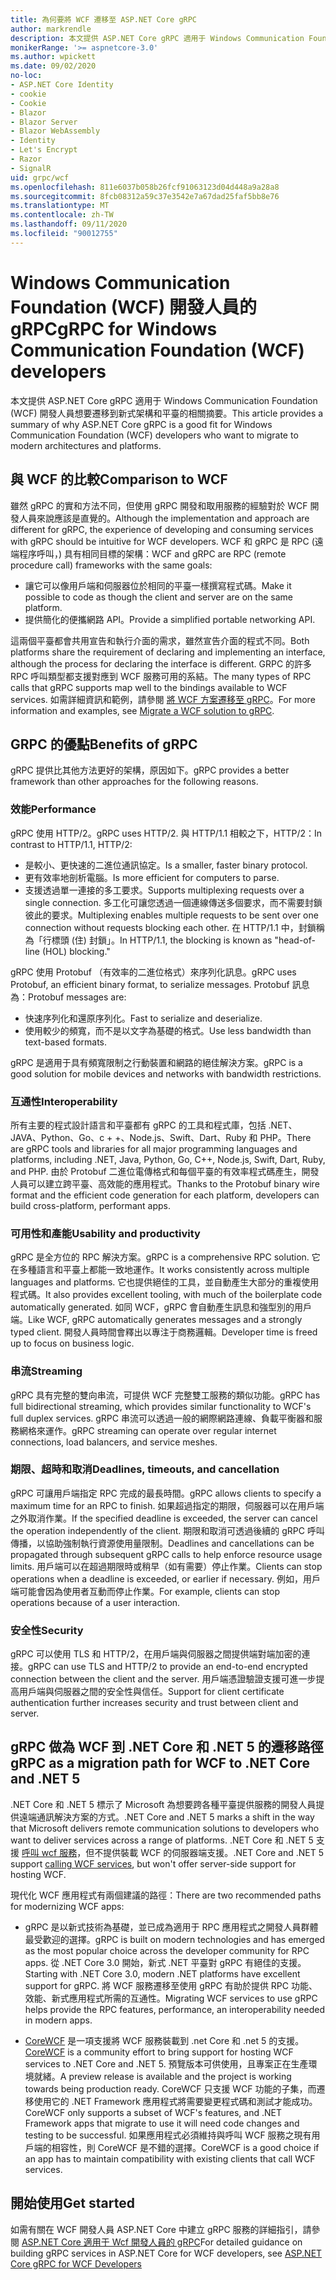 ```yaml
---
title: 為何要將 WCF 遷移至 ASP.NET Core gRPC
author: markrendle
description: 本文提供 ASP.NET Core gRPC 適用于 Windows Communication Foundation (WCF) 開發人員想要遷移到新式架構和平臺的相關摘要。
monikerRange: '>= aspnetcore-3.0'
ms.author: wpickett
ms.date: 09/02/2020
no-loc:
- ASP.NET Core Identity
- cookie
- Cookie
- Blazor
- Blazor Server
- Blazor WebAssembly
- Identity
- Let's Encrypt
- Razor
- SignalR
uid: grpc/wcf
ms.openlocfilehash: 811e6037b058b26fcf91063123d04d448a9a28a8
ms.sourcegitcommit: 8fcb08312a59c37e3542e7a67dad25faf5bb8e76
ms.translationtype: MT
ms.contentlocale: zh-TW
ms.lasthandoff: 09/11/2020
ms.locfileid: "90012755"
---
```

# <a name="grpc-for-windows-communication-foundation-wcf-developers"></a><span data-ttu-id="d7729-103">Windows Communication Foundation (WCF) 開發人員的 gRPC</span><span class="sxs-lookup"><span data-stu-id="d7729-103">gRPC for Windows Communication Foundation (WCF) developers</span></span>

<span data-ttu-id="d7729-104">本文提供 ASP.NET Core gRPC 適用于 Windows Communication Foundation (WCF) 開發人員想要遷移到新式架構和平臺的相關摘要。</span><span class="sxs-lookup"><span data-stu-id="d7729-104">This article provides a summary of why ASP.NET Core gRPC is a good fit for Windows Communication Foundation (WCF) developers who want to migrate to modern architectures and platforms.</span></span>

## <a name="comparison-to-wcf"></a><span data-ttu-id="d7729-105">與 WCF 的比較</span><span class="sxs-lookup"><span data-stu-id="d7729-105">Comparison to WCF</span></span>

<span data-ttu-id="d7729-106">雖然 gRPC 的實和方法不同，但使用 gRPC 開發和取用服務的經驗對於 WCF 開發人員來說應該是直覺的。</span><span class="sxs-lookup"><span data-stu-id="d7729-106">Although the implementation and approach are different for gRPC, the experience of developing and consuming services with gRPC should be intuitive for WCF developers.</span></span> <span data-ttu-id="d7729-107">WCF 和 gRPC 是 RPC (遠端程序呼叫，) 具有相同目標的架構：</span><span class="sxs-lookup"><span data-stu-id="d7729-107">WCF and gRPC are RPC (remote procedure call) frameworks with the same goals:</span></span>

* <span data-ttu-id="d7729-108">讓它可以像用戶端和伺服器位於相同的平臺一樣撰寫程式碼。</span><span class="sxs-lookup"><span data-stu-id="d7729-108">Make it possible to code as though the client and server are on the same platform.</span></span>
* <span data-ttu-id="d7729-109">提供簡化的便攜網路 API。</span><span class="sxs-lookup"><span data-stu-id="d7729-109">Provide a simplified portable networking API.</span></span>

<span data-ttu-id="d7729-110">這兩個平臺都會共用宣告和執行介面的需求，雖然宣告介面的程式不同。</span><span class="sxs-lookup"><span data-stu-id="d7729-110">Both platforms share the requirement of declaring and implementing an interface, although the process for declaring the interface is different.</span></span> <span data-ttu-id="d7729-111">GRPC 的許多 RPC 呼叫類型都支援對應到 WCF 服務可用的系結。</span><span class="sxs-lookup"><span data-stu-id="d7729-111">The many types of RPC calls that gRPC supports map well to the bindings available to WCF services.</span></span> <span data-ttu-id="d7729-112">如需詳細資訊和範例，請參閱 [將 WCF 方案遷移至 gRPC](/dotnet/architecture/grpc-for-wcf-developers/migrate-wcf-to-grpc)。</span><span class="sxs-lookup"><span data-stu-id="d7729-112">For more information and examples, see [Migrate a WCF solution to gRPC](/dotnet/architecture/grpc-for-wcf-developers/migrate-wcf-to-grpc).</span></span>

## <a name="benefits-of-grpc"></a><span data-ttu-id="d7729-113">GRPC 的優點</span><span class="sxs-lookup"><span data-stu-id="d7729-113">Benefits of gRPC</span></span>

<span data-ttu-id="d7729-114">gRPC 提供比其他方法更好的架構，原因如下。</span><span class="sxs-lookup"><span data-stu-id="d7729-114">gRPC provides a better framework than other approaches for the following reasons.</span></span>

### <a name="performance"></a><span data-ttu-id="d7729-115">效能</span><span class="sxs-lookup"><span data-stu-id="d7729-115">Performance</span></span>

<span data-ttu-id="d7729-116">gRPC 使用 HTTP/2。</span><span class="sxs-lookup"><span data-stu-id="d7729-116">gRPC uses HTTP/2.</span></span> <span data-ttu-id="d7729-117">與 HTTP/1.1 相較之下，HTTP/2：</span><span class="sxs-lookup"><span data-stu-id="d7729-117">In contrast to HTTP/1.1, HTTP/2:</span></span>

* <span data-ttu-id="d7729-118">是較小、更快速的二進位通訊協定。</span><span class="sxs-lookup"><span data-stu-id="d7729-118">Is a smaller, faster binary protocol.</span></span>
* <span data-ttu-id="d7729-119">更有效率地剖析電腦。</span><span class="sxs-lookup"><span data-stu-id="d7729-119">Is more efficient for computers to parse.</span></span>
* <span data-ttu-id="d7729-120">支援透過單一連接的多工要求。</span><span class="sxs-lookup"><span data-stu-id="d7729-120">Supports multiplexing requests over a single connection.</span></span> <span data-ttu-id="d7729-121">多工化可讓您透過一個連線傳送多個要求，而不需要封鎖彼此的要求。</span><span class="sxs-lookup"><span data-stu-id="d7729-121">Multiplexing enables multiple requests to be sent over one connection without requests blocking each other.</span></span> <span data-ttu-id="d7729-122">在 HTTP/1.1 中，封鎖稱為「行標頭 (住) 封鎖」。</span><span class="sxs-lookup"><span data-stu-id="d7729-122">In HTTP/1.1, the blocking is known as "head-of-line (HOL) blocking."</span></span>

<span data-ttu-id="d7729-123">gRPC 使用 Protobuf （有效率的二進位格式）來序列化訊息。</span><span class="sxs-lookup"><span data-stu-id="d7729-123">gRPC uses Protobuf, an efficient binary format, to serialize messages.</span></span> <span data-ttu-id="d7729-124">Protobuf 訊息為：</span><span class="sxs-lookup"><span data-stu-id="d7729-124">Protobuf messages are:</span></span>
* <span data-ttu-id="d7729-125">快速序列化和還原序列化。</span><span class="sxs-lookup"><span data-stu-id="d7729-125">Fast to serialize and deserialize.</span></span>
* <span data-ttu-id="d7729-126">使用較少的頻寬，而不是以文字為基礎的格式。</span><span class="sxs-lookup"><span data-stu-id="d7729-126">Use less bandwidth than text-based formats.</span></span> 

<span data-ttu-id="d7729-127">gRPC 是適用于具有頻寬限制之行動裝置和網路的絕佳解決方案。</span><span class="sxs-lookup"><span data-stu-id="d7729-127">gRPC is a good solution for mobile devices and networks with bandwidth restrictions.</span></span>

### <a name="interoperability"></a><span data-ttu-id="d7729-128">互通性</span><span class="sxs-lookup"><span data-stu-id="d7729-128">Interoperability</span></span>

<span data-ttu-id="d7729-129">所有主要的程式設計語言和平臺都有 gRPC 的工具和程式庫，包括 .NET、JAVA、Python、Go、c + +、Node.js、Swift、Dart、Ruby 和 PHP。</span><span class="sxs-lookup"><span data-stu-id="d7729-129">There are gRPC tools and libraries for all major programming languages and platforms, including .NET, Java, Python, Go, C++, Node.js, Swift, Dart, Ruby, and PHP.</span></span> <span data-ttu-id="d7729-130">由於 Protobuf 二進位電傳格式和每個平臺的有效率程式碼產生，開發人員可以建立跨平臺、高效能的應用程式。</span><span class="sxs-lookup"><span data-stu-id="d7729-130">Thanks to the Protobuf binary wire format and the efficient code generation for each platform, developers can build cross-platform, performant apps.</span></span>

### <a name="usability-and-productivity"></a><span data-ttu-id="d7729-131">可用性和產能</span><span class="sxs-lookup"><span data-stu-id="d7729-131">Usability and productivity</span></span>

<span data-ttu-id="d7729-132">gRPC 是全方位的 RPC 解決方案。</span><span class="sxs-lookup"><span data-stu-id="d7729-132">gRPC is a comprehensive RPC solution.</span></span> <span data-ttu-id="d7729-133">它在多種語言和平臺上都能一致地運作。</span><span class="sxs-lookup"><span data-stu-id="d7729-133">It works consistently across multiple languages and platforms.</span></span> <span data-ttu-id="d7729-134">它也提供絕佳的工具，並自動產生大部分的重複使用程式碼。</span><span class="sxs-lookup"><span data-stu-id="d7729-134">It also provides excellent tooling, with much of the boilerplate code automatically generated.</span></span> <span data-ttu-id="d7729-135">如同 WCF，gRPC 會自動產生訊息和強型別的用戶端。</span><span class="sxs-lookup"><span data-stu-id="d7729-135">Like WCF, gRPC automatically generates messages and a strongly typed client.</span></span> <span data-ttu-id="d7729-136">開發人員時間會釋出以專注于商務邏輯。</span><span class="sxs-lookup"><span data-stu-id="d7729-136">Developer time is freed up to focus on business logic.</span></span>

### <a name="streaming"></a><span data-ttu-id="d7729-137">串流</span><span class="sxs-lookup"><span data-stu-id="d7729-137">Streaming</span></span>

<span data-ttu-id="d7729-138">gRPC 具有完整的雙向串流，可提供 WCF 完整雙工服務的類似功能。</span><span class="sxs-lookup"><span data-stu-id="d7729-138">gRPC has full bidirectional streaming, which provides similar functionality to WCF's full duplex services.</span></span> <span data-ttu-id="d7729-139">gRPC 串流可以透過一般的網際網路連線、負載平衡器和服務網格來運作。</span><span class="sxs-lookup"><span data-stu-id="d7729-139">gRPC streaming can operate over regular internet connections, load balancers, and service meshes.</span></span>

### <a name="deadlines-timeouts-and-cancellation"></a><span data-ttu-id="d7729-140">期限、超時和取消</span><span class="sxs-lookup"><span data-stu-id="d7729-140">Deadlines, timeouts, and cancellation</span></span>

<span data-ttu-id="d7729-141">gRPC 可讓用戶端指定 RPC 完成的最長時間。</span><span class="sxs-lookup"><span data-stu-id="d7729-141">gRPC allows clients to specify a maximum time for an RPC to finish.</span></span> <span data-ttu-id="d7729-142">如果超過指定的期限，伺服器可以在用戶端之外取消作業。</span><span class="sxs-lookup"><span data-stu-id="d7729-142">If the specified deadline is exceeded, the server can cancel the operation independently of the client.</span></span> <span data-ttu-id="d7729-143">期限和取消可透過後續的 gRPC 呼叫傳播，以協助強制執行資源使用量限制。</span><span class="sxs-lookup"><span data-stu-id="d7729-143">Deadlines and cancellations can be propagated through subsequent gRPC calls to help enforce resource usage limits.</span></span> <span data-ttu-id="d7729-144">用戶端可以在超過期限時或稍早（如有需要）停止作業。</span><span class="sxs-lookup"><span data-stu-id="d7729-144">Clients can stop operations when a deadline is exceeded, or earlier if necessary.</span></span> <span data-ttu-id="d7729-145">例如，用戶端可能會因為使用者互動而停止作業。</span><span class="sxs-lookup"><span data-stu-id="d7729-145">For example, clients can stop operations because of a user interaction.</span></span>

### <a name="security"></a><span data-ttu-id="d7729-146">安全性</span><span class="sxs-lookup"><span data-stu-id="d7729-146">Security</span></span>

<span data-ttu-id="d7729-147">gRPC 可以使用 TLS 和 HTTP/2，在用戶端與伺服器之間提供端對端加密的連接。</span><span class="sxs-lookup"><span data-stu-id="d7729-147">gRPC can use TLS and HTTP/2 to provide an end-to-end encrypted connection between the client and the server.</span></span> <span data-ttu-id="d7729-148">用戶端憑證驗證支援可進一步提高用戶端與伺服器之間的安全性與信任。</span><span class="sxs-lookup"><span data-stu-id="d7729-148">Support for client certificate authentication further increases security and trust between client and server.</span></span>

## <a name="grpc-as-a-migration-path-for-wcf-to-net-core-and-net-5"></a><span data-ttu-id="d7729-149">gRPC 做為 WCF 到 .NET Core 和 .NET 5 的遷移路徑</span><span class="sxs-lookup"><span data-stu-id="d7729-149">gRPC as a migration path for WCF to .NET Core and .NET 5</span></span>

<span data-ttu-id="d7729-150">.NET Core 和 .NET 5 標示了 Microsoft 為想要跨各種平臺提供服務的開發人員提供遠端通訊解決方案的方式。</span><span class="sxs-lookup"><span data-stu-id="d7729-150">.NET Core and .NET 5 marks a shift in the way that Microsoft delivers remote communication solutions to developers who want to deliver services across a range of platforms.</span></span> <span data-ttu-id="d7729-151">.NET Core 和 .NET 5 支援 [呼叫 wcf 服務](/dotnet/core/additional-tools/wcf-web-service-reference-guide)，但不提供裝載 WCF 的伺服器端支援。</span><span class="sxs-lookup"><span data-stu-id="d7729-151">.NET Core and .NET 5 support [calling WCF services](/dotnet/core/additional-tools/wcf-web-service-reference-guide), but won't offer server-side support for hosting WCF.</span></span>

<span data-ttu-id="d7729-152">現代化 WCF 應用程式有兩個建議的路徑：</span><span class="sxs-lookup"><span data-stu-id="d7729-152">There are two recommended paths for modernizing WCF apps:</span></span>

* <span data-ttu-id="d7729-153">gRPC 是以新式技術為基礎，並已成為適用于 RPC 應用程式之開發人員群體最受歡迎的選擇。</span><span class="sxs-lookup"><span data-stu-id="d7729-153">gRPC is built on modern technologies and has emerged as the most popular choice across the developer community for RPC apps.</span></span> <span data-ttu-id="d7729-154">從 .NET Core 3.0 開始，新式 .NET 平臺對 gRPC 有絕佳的支援。</span><span class="sxs-lookup"><span data-stu-id="d7729-154">Starting with .NET Core 3.0, modern .NET platforms have excellent support for gRPC.</span></span> <span data-ttu-id="d7729-155">將 WCF 服務遷移至使用 gRPC 有助於提供 RPC 功能、效能、新式應用程式所需的互通性。</span><span class="sxs-lookup"><span data-stu-id="d7729-155">Migrating WCF services to use gRPC helps provide the RPC features, performance, an interoperability needed in modern apps.</span></span>

* <span data-ttu-id="d7729-156">[CoreWCF](https://github.com/CoreWCF/CoreWCF) 是一項支援將 WCF 服務裝載到 .net Core 和 .net 5 的支援。</span><span class="sxs-lookup"><span data-stu-id="d7729-156">[CoreWCF](https://github.com/CoreWCF/CoreWCF) is a community effort to bring support for hosting WCF services to .NET Core and .NET 5.</span></span> <span data-ttu-id="d7729-157">預覽版本可供使用，且專案正在生產環境就緒。</span><span class="sxs-lookup"><span data-stu-id="d7729-157">A preview release is available and the project is working towards being production ready.</span></span> <span data-ttu-id="d7729-158">CoreWCF 只支援 WCF 功能的子集，而遷移使用它的 .NET Framework 應用程式將需要變更程式碼和測試才能成功。</span><span class="sxs-lookup"><span data-stu-id="d7729-158">CoreWCF only supports a subset of WCF's features, and .NET Framework apps that migrate to use it will need code changes and testing to be successful.</span></span> <span data-ttu-id="d7729-159">如果應用程式必須維持與呼叫 WCF 服務之現有用戶端的相容性，則 CoreWCF 是不錯的選擇。</span><span class="sxs-lookup"><span data-stu-id="d7729-159">CoreWCF is a good choice if an app has to maintain compatibility with existing clients that call WCF services.</span></span>

## <a name="get-started"></a><span data-ttu-id="d7729-160">開始使用</span><span class="sxs-lookup"><span data-stu-id="d7729-160">Get started</span></span>

<span data-ttu-id="d7729-161">如需有關在 WCF 開發人員 ASP.NET Core 中建立 gRPC 服務的詳細指引，請參閱 [ASP.NET Core 適用于 Wcf 開發人員的 gRPC](/dotnet/architecture/grpc-for-wcf-developers)</span><span class="sxs-lookup"><span data-stu-id="d7729-161">For detailed guidance on building gRPC services in ASP.NET Core for WCF developers, see [ASP.NET Core gRPC for WCF Developers](/dotnet/architecture/grpc-for-wcf-developers)</span></span>
